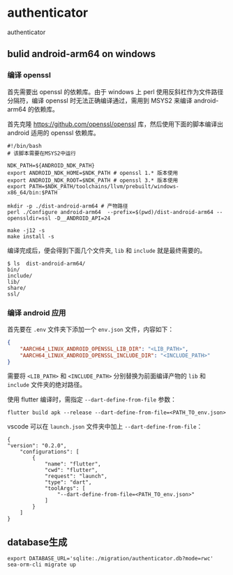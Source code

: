 # authenticator
authenticator

## bulid android-arm64 on windows

### 编译 openssl
首先需要出 openssl 的依赖库。由于 windows 上 perl 使用反斜杠作为文件路径分隔符，编译 openssl 时无法正确编译通过，需用到 MSYS2 来编译 android-arm64 的依赖库。

首先克隆 https://github.com/openssl/openssl 库，然后使用下面的脚本编译出 android 适用的 openssl 依赖库。
```shell
#!/bin/bash
# 该脚本需要在MSYS2中运行

NDK_PATH=${ANDROID_NDK_PATH}
export ANDROID_NDK_HOME=$NDK_PATH # openssl 1.* 版本使用
export ANDROID_NDK_ROOT=$NDK_PATH # openssl 3.* 版本使用
export PATH=$NDK_PATH/toolchains/llvm/prebuilt/windows-x86_64/bin:$PATH

mkdir -p ./dist-android-arm64 # 产物路径
perl ./Configure android-arm64  --prefix=$(pwd)/dist-android-arm64 --openssldir=ssl -D__ANDROID_API=24

make -j12 -s
make install -s
```
编译完成后，便会得到下面几个文件夹, `lib` 和 `include` 就是最终需要的。
```shell
$ ls  dist-android-arm64/
bin/
include/
lib/
share/
ssl/
```

### 编译 android 应用

首先要在 `.env` 文件夹下添加一个 `env.json` 文件，内容如下：
```json
{
    "AARCH64_LINUX_ANDROID_OPENSSL_LIB_DIR": "<LIB_PATH>",
    "AARCH64_LINUX_ANDROID_OPENSSL_INCLUDE_DIR": "<INCLUDE_PATH>"
}
```
需要将 `<LIB_PATH>` 和 `<INCLUDE_PATH>` 分别替换为前面编译产物的 `lib` 和 `include` 文件夹的绝对路径。

使用 flutter 编译时，需指定 `--dart-define-from-file` 参数：
```shell
flutter build apk --release --dart-define-from-file=<PATH_TO_env.json>
```

vscode 可以在 `launch.json` 文件夹中加上 `--dart-define-from-file`：
```shell
{
"version": "0.2.0",
    "configurations": [
        {
            "name": "flutter",
            "cwd": "flutter",
            "request": "launch",
            "type": "dart",
            "toolArgs": [
                "--dart-define-from-file=<PATH_TO_env.json>"
            ]
        }
    ]
}
```

## database生成

```shell
export DATABASE_URL='sqlite:./migration/authenticator.db?mode=rwc'
sea-orm-cli migrate up
```